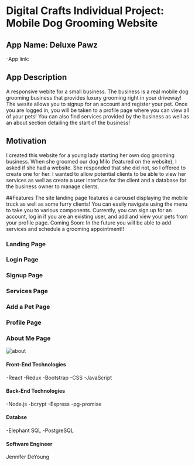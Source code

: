 # Digital Crafts Individual Project: Mobile Dog Grooming Website

## App Name: Deluxe Pawz

-App link:


## App Description 

A responsive webite for a small business. The business is a real mobile dog grooming business that provides luxury grooming right in your driveway! The wesite allows you to signup for an account and register your pet. Once you are logged in, you will be taken to a profile page where you can view all of your pets! You can also find services provided by the business as well as an about section detailing the start of the business!

## Motivation

I created this website for a young lady starting her own dog grooming business. When she groomed our dog Milo (featured on the website), I asked if she had a website. She responded that she did not, so I offered to create one for her. I wanted to allow potential clients to be able to view her services as well as create a user interface for the client and a database for the business owner to manage clients.

##Features
The site landing page features a carousel displaying the mobile truck as well as some furry clients! You can easily navigate using the menu to take you to various components. Currently, you can sign up for an account, log in if you are an existing user, and add and view your pets from your profile page. Coming Soon: In the future you will be able to add services and schedule a grooming appointment!!

### Landing Page

### Login Page

### Signup Page

### Services Page

### Add a Pet Page

### Profile Page

### About Me Page
![about](https://user-images.githubusercontent.com/85690354/135724190-71fd2ff4-b9e3-4412-b5f1-5b54ea391e53.png)

#### Front-End Technologies
-React
-Redux
-Bootstrap
-CSS
-JavaScript

#### Back-End Technologies

-Node.js
-bcrypt
-Express
-pg-promise

#### Databse

-Elephant SQL
-PostgreSQL

#### Software Engineer

Jennifer DeYoung
